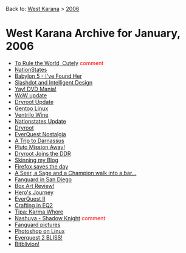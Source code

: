 Back to: [West Karana](/posts/westkarana.md) > [2006](/posts/2006/westkarana.md)
# West Karana Archive for January, 2006

* [To Rule the World, Cutely](78.md) <span style="color:red;">comment</span>
* [NationStates](79.md) <span style="color:red;"></span>
* [Babylon 5 - I&#039;ve Found Her](54.md) <span style="color:red;"></span>
* [Slashdot and Intelligent Design](80.md) <span style="color:red;"></span>
* [Yay! DVD Mania!](81.md) <span style="color:red;"></span>
* [WoW update](55.md) <span style="color:red;"></span>
* [Dryroot Update](56.md) <span style="color:red;"></span>
* [Gentoo Linux](57.md) <span style="color:red;"></span>
* [Ventrilo Wine](58.md) <span style="color:red;"></span>
* [Nationstates Update](59.md) <span style="color:red;"></span>
* [Dryroot](60.md) <span style="color:red;"></span>
* [EverQuest Nostalgia](61.md) <span style="color:red;"></span>
* [A Trip to Darnassus](62.md) <span style="color:red;"></span>
* [Pluto Mission Away!](63.md) <span style="color:red;"></span>
* [Dryroot Joins the DDR](64.md) <span style="color:red;"></span>
* [Skinning my Blog](65.md) <span style="color:red;"></span>
* [Firefox saves the day](66.md) <span style="color:red;"></span>
* [A Seer, a Sage and a Champion walk into a bar...](67.md) <span style="color:red;"></span>
* [Fanguard in San Diego](68.md) <span style="color:red;"></span>
* [Box Art Review!](69.md) <span style="color:red;"></span>
* [Hero&#039;s Journey](70.md) <span style="color:red;"></span>
* [EverQuest II](71.md) <span style="color:red;"></span>
* [Crafting in EQ2](72.md) <span style="color:red;"></span>
* [Tipa: Karma Whore](73.md) <span style="color:red;"></span>
* [Nashuya - Shadow Knight](82.md) <span style="color:red;">comment</span>
* [Fanguard pictures](74.md) <span style="color:red;"></span>
* [Photoshop on Linux](75.md) <span style="color:red;"></span>
* [Everquest 2 BLISS!](76.md) <span style="color:red;"></span>
* [Bitblivion!](77.md) <span style="color:red;"></span>
